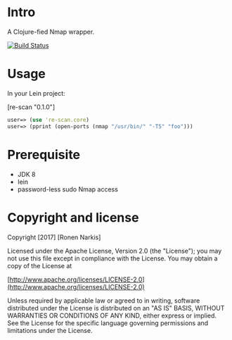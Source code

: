 # Intro

A Clojure-fied Nmap wrapper.

[![Build Status](https://travis-ci.org/re-ops/re-gent.png)](https://travis-ci.org/re-ops/re-gent)


# Usage

In your Lein project:

[re-scan "0.1.0"]

```clojure
user=> (use 're-scan.core)
user=> (pprint (open-ports (nmap "/usr/bin/" "-T5" "foo")))
```

# Prerequisite

* JDK 8
* lein
* password-less sudo Nmap access

# Copyright and license

Copyright [2017] [Ronen Narkis]

Licensed under the Apache License, Version 2.0 (the "License");
you may not use this file except in compliance with the License.
You may obtain a copy of the License at

  [http://www.apache.org/licenses/LICENSE-2.0](http://www.apache.org/licenses/LICENSE-2.0)

Unless required by applicable law or agreed to in writing, software
distributed under the License is distributed on an "AS IS" BASIS,
WITHOUT WARRANTIES OR CONDITIONS OF ANY KIND, either express or implied.
See the License for the specific language governing permissions and
limitations under the License.
